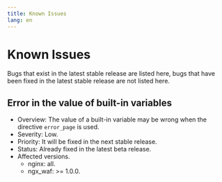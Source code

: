 ```yaml
---
title: Known Issues
lang: en
---
```


# Known Issues

Bugs that exist in the latest stable release are listed here, 
bugs that have been fixed in the latest stable release are not listed here.

## Error in the value of built-in variables

* Overview: The value of a built-in variable may be wrong when the directive `error_page` is used.
* Severity: Low.
* Priority: It will be fixed in the next stable release.
* Status: Already fixed in the latest beta release.
* Affected versions.
    * nginx: all.
    * ngx_waf: >= 1.0.0.

